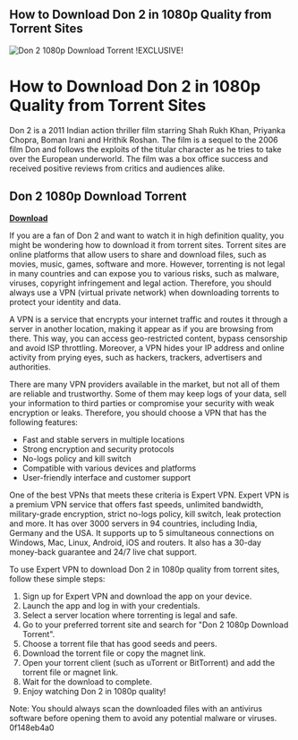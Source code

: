 ## How to Download Don 2 in 1080p Quality from Torrent Sites

 
![Don 2 1080p Download Torrent !EXCLUSIVE!](https://vpnoverview.com/wp-content/uploads/kickass-torrents-alternatives-featured-image.png)

 
# How to Download Don 2 in 1080p Quality from Torrent Sites
 
Don 2 is a 2011 Indian action thriller film starring Shah Rukh Khan, Priyanka Chopra, Boman Irani and Hrithik Roshan. The film is a sequel to the 2006 film Don and follows the exploits of the titular character as he tries to take over the European underworld. The film was a box office success and received positive reviews from critics and audiences alike.
 
## Don 2 1080p Download Torrent


[**Download**](https://www.google.com/url?q=https%3A%2F%2Furloso.com%2F2tL3LK&sa=D&sntz=1&usg=AOvVaw39LgaVKEGKtT2OUYE4EkuR)

 
If you are a fan of Don 2 and want to watch it in high definition quality, you might be wondering how to download it from torrent sites. Torrent sites are online platforms that allow users to share and download files, such as movies, music, games, software and more. However, torrenting is not legal in many countries and can expose you to various risks, such as malware, viruses, copyright infringement and legal action. Therefore, you should always use a VPN (virtual private network) when downloading torrents to protect your identity and data.
 
A VPN is a service that encrypts your internet traffic and routes it through a server in another location, making it appear as if you are browsing from there. This way, you can access geo-restricted content, bypass censorship and avoid ISP throttling. Moreover, a VPN hides your IP address and online activity from prying eyes, such as hackers, trackers, advertisers and authorities.
 
There are many VPN providers available in the market, but not all of them are reliable and trustworthy. Some of them may keep logs of your data, sell your information to third parties or compromise your security with weak encryption or leaks. Therefore, you should choose a VPN that has the following features:
 
- Fast and stable servers in multiple locations
- Strong encryption and security protocols
- No-logs policy and kill switch
- Compatible with various devices and platforms
- User-friendly interface and customer support

One of the best VPNs that meets these criteria is Expert VPN. Expert VPN is a premium VPN service that offers fast speeds, unlimited bandwidth, military-grade encryption, strict no-logs policy, kill switch, leak protection and more. It has over 3000 servers in 94 countries, including India, Germany and the USA. It supports up to 5 simultaneous connections on Windows, Mac, Linux, Android, iOS and routers. It also has a 30-day money-back guarantee and 24/7 live chat support.
 
To use Expert VPN to download Don 2 in 1080p quality from torrent sites, follow these simple steps:

1. Sign up for Expert VPN and download the app on your device.
2. Launch the app and log in with your credentials.
3. Select a server location where torrenting is legal and safe.
4. Go to your preferred torrent site and search for "Don 2 1080p Download Torrent".
5. Choose a torrent file that has good seeds and peers.
6. Download the torrent file or copy the magnet link.
7. Open your torrent client (such as uTorrent or BitTorrent) and add the torrent file or magnet link.
8. Wait for the download to complete.
9. Enjoy watching Don 2 in 1080p quality!

Note: You should always scan the downloaded files with an antivirus software before opening them to avoid any potential malware or viruses.
 0f148eb4a0
